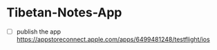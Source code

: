 # Tibetan-Notes-App

- [ ] publish the app
https://appstoreconnect.apple.com/apps/6499481248/testflight/ios

